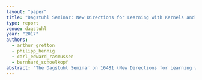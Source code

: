 ```yaml
---
layout: "paper"
title: "Dagstuhl Seminar: New Directions for Learning with Kernels and Gaussian Processes"
type: report
venue: dagstuhl
year: "2017"
authors:
  - arthur_gretton
  - philipp_hennig
  - carl_edward_rasmussen
  - bernhard_schoelkopf
abstract: "The Dagstuhl Seminar on 16481 (New Directions for Learning with Kernels and Gaussian Processes) brought together two principal theoretical camps of the machine learning community at a crucial time for the field. Kernel methods and Gaussian process models together form a significant part of the discipline's foundations, but their prominence is waning while more elaborate but poorly understood hierarchical models are ascendant. In a lively, amiable seminar, the participants re-discovered common conceptual ground (and some continued points of disagreement) and productively discussed how theoretical rigour can stay relevant during a hectic phase for the subject."
---
```

